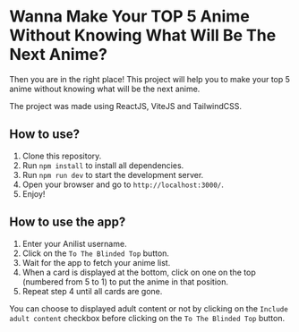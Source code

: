 # Wanna Make Your TOP 5 Anime Without Knowing What Will Be The Next Anime?
Then you are in the right place! This project will help you to make your top 5 anime without knowing what will be the next anime.

The project was made using ReactJS, ViteJS and TailwindCSS.

## How to use?
1. Clone this repository.
2. Run `npm install` to install all dependencies.
3. Run `npm run dev` to start the development server.
4. Open your browser and go to `http://localhost:3000/`.
5. Enjoy!

## How to use the app?
1. Enter your Anilist username.
2. Click on the `To The Blinded Top` button.
3. Wait for the app to fetch your anime list.
4. When a card is displayed at the bottom, click on one on the top (numbered from 5 to 1) to put the anime in that position.
5. Repeat step 4 until all cards are gone.

You can choose to displayed adult content or not by clicking on the `Include adult content` checkbox before clicking on the `To The Blinded Top` button.